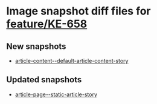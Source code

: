 # Image snapshot diff files for [feature/KE-658](https://github.com/brightsitesconsulting/standard-pwamp/pull/371)

## New snapshots
- [article-content--default-article-content-story](./article-content--default-article-content-story)

## Updated snapshots
- [article-page--static-article-story](./article-page--static-article-story)
